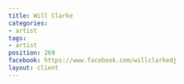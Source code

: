 ```yaml
---
title: Will Clarke
categories:
- artist
tags:
- artist
position: 269
facebook: https://www.facebook.com/willclarkedj
layout: client
---
```


